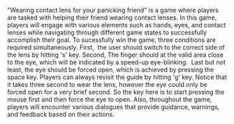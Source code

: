 "Wearing contact lens for your panicking friend" is a game where players are tasked with helping their friend wearing contact lenses. In this game, players will engage with various elements such as hands, eyes, and contact lenses while navigating through different game states to successfully accomplish their goal. To sucessfully win the game, three conditions are required simultaneously. First,  the user should switch to the correct side of the lens by hitting 's' key. Second, The finger should at the valid area close to the eye, which will be indicated by a speed-up eye-blinking.  Last but not least, the eye should be forced open, which is achieved by pressing the space key. Players can always revisit the guide by hitting 'g' key. Notice that it takes three second to wear the lens, however the eye could only be forced open for a very brief second. So the key here is to start pressing the mouse first and then force the eye to open. Also, throughout the game, players will encounter various dialogues that provide guidance, warnings, and feedback based on their actions. 
